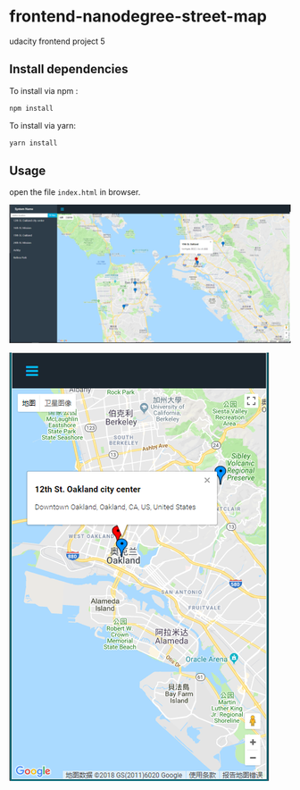 # frontend-nanodegree-street-map
udacity frontend project 5

## Install dependencies

To install via npm :
```bash
npm install
```

To install via yarn:
```bash
yarn install
```

## Usage 
open the file `index.html` in browser.

![overview](./overview.png)

![overview mobile](./overview-mobile.png)
